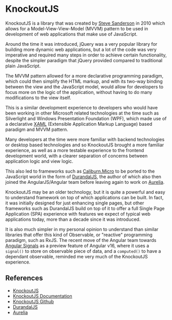 # KnockoutJS

KnockoutJS is a library that was created by [Steve Sanderson][4] in 2010 which allows for a Model-View-View-Model (MVVM)
pattern to be used in development of web applications that make use of JavaScript.

Around the time it was introduced, jQuery was a very popular library for building more dynamic web applications, but a
lot of the code was very imperative and required many steps in order to achieve certain functionality, despite the
simpler paradigm that jQuery provided compared to traditional plain JavaScript.

The MVVM pattern allowed for a more declarative programming paradigm, which could then simplify the HTML markup, and
with its two-way binding between the view and the JavaScript model, would allow for developers to focus more on the
logic of the application, without having to do many modifications to the view itself.

This is a similar development experience to developers who would have been working in other Microsoft related
technologies at the time such as Silverlight and Windows Presentation Foundation (WPF), which made use of a declarative
[XAML][5] (Extensible Application Markup Language) based paradigm and MVVM pattern.

Many developers at the time were more familiar with backend technologies or desktop based technologies and so KnockoutJS
brought a more familiar experience, as well as a more testable experience to the frontend development world, with a
clearer separation of concerns between application logic and view logic.

This also led to frameworks such as [Caliburn.Micro][6] to be ported to the JavaScript world in the form of
[DurandalJS][7], the author of which also then joined the AngularJS/Angular team before leaving again to work
on [Aurelia][8].

KnockoutJS may be an older technology, but it is quite a powerful and easy to understand framework on top of which
applications can be built. In fact, it was initially designed for just enhancing single pages, but other frameworks
such as DurandalJS build on top of it to offer a full Single Page Application (SPA) experience with features we expect
of typical web applications today, more than a decade since it was introduced.

It is also much simpler in my personal opinion to understand than similar libraries that offer this kind of Observable,
or "reactive" programming paradigm, such as RxJS. The recent move of the Angular team towards [Angular Signals][9] as a
preview feature of Angular v16, where it uses a `signal()` to store on observable piece of data, and a `computed()` to
have a dependant observable, reminded me very much of the KnockoutJS experience.

## References

- [KnockoutJS][1]
- [KnockoutJS Documentation][2]
- [KnockoutJS Github][3]
- [DurandalJS][4]
- [Aurelia][5]

[1]: https://knockoutjs.com/
[2]: https://knockoutjs.com/documentation/introduction.html
[3]: https://github.com/knockout/knockout
[4]: https://blog.stevensanderson.com/2010/07/05/introducing-knockout-a-ui-library-for-javascript/
[5]: https://learn.microsoft.com/en-us/dotnet/desktop/wpf/xaml/?view=netdesktop-7.0
[6]: https://caliburnmicro.com/
[7]: https://github.com/BlueSpire/Durandal
[8]: https://aurelia.io/
[9]: https://angular.io/guide/signals